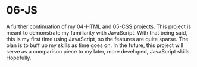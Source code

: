 # 06-JS

A further continuation of my 04-HTML and 05-CSS projects. This project is meant to demonstrate my familiarity with JavaScript. With that being said, this is my first time using JavaScript, so the features are quite sparse. The plan is to buff up my skills as time goes on. In the future, this project will serve as a comparison piece to my later, more developed, JavaScript skills. Hopefully.
